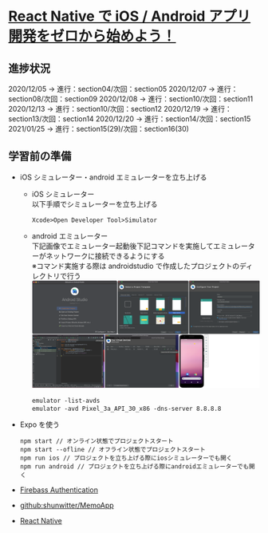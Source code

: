 # [React Native で iOS / Android アプリ開発をゼロから始めよう！](https://www.udemy.com/course/react-native-ios-android/)

## 進捗状況

2020/12/05 -> 進行：section04/次回：section05
2020/12/07 -> 進行：section08/次回：section09
2020/12/08 -> 進行：section10/次回：section11
2020/12/13 -> 進行：section10/次回：section12
2020/12/19 -> 進行：section13/次回：section14
2020/12/20 -> 進行：section14/次回：section15
2021/01/25 -> 進行：section15(29)/次回：section16(30)   

## 学習前の準備

- iOS シミュレーター・android エミュレーターを立ち上げる
  - iOS シミュレーター  
     以下手順でシミュレーターを立ち上げる
    ```
    Xcode>Open Developer Tool>Simulator
    ```
  - android エミュレーター  
     下記画像でエミュレーター起動後下記コマンドを実施してエミュレーターがネットワークに接続できるようにする  
    ※コマンド実施する際は androidstudio で作成したプロジェクトのディレクトリで行う  
    <img src="./section08_fix/image/androidエミュレーターの起動.png">
    ```
    emulator -list-avds
    emulator -avd Pixel_3a_API_30_x86 -dns-server 8.8.8.8
    ```
- Expo を使う

  ```
  npm start // オンライン状態でプロジェクトスタート
  npm start --ofline // オフライン状態でプロジェクトスタート
  npm run ios // プロジェクトを立ち上げる際にiosシミュレーターでも開く
  npm run android // プロジェクトを立ち上げる際にandroidエミュレーターでも開く
  ```

- [Firebass Authentication](https://console.firebase.google.com/project/react-native-ios-android-a1fe7/authentication/users?hl=ja)

- [github:shunwitter/MemoApp](https://github.com/shunwitter/MemoApp)

- [React Native](https://reactnative.dev/)
